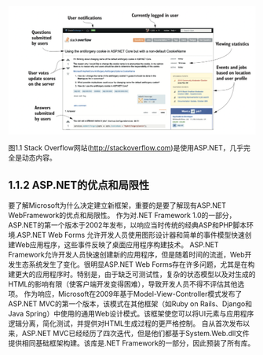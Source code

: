 ![在这里插入图片描述](/static/1-1.png)

图1.1 Stack Overflow网站(http://stackoverflow.com)是使用ASP.NET，几乎完全是动态内容。

## 1.1.2 ASP.NET的优点和局限性

要了解Microsoft为什么决定建立新框架，重要的是要了解现有ASP.NET WebFramework的优点和局限性。
作为对.NET Framework 1.0的一部分，ASP.NET的第一个版本于2002年发布，以响应当时传统的经典ASP和PHP脚本环境.ASP.NET Web Forms 允许开发人员使用图形设计器和简单的事件模型快速创建Web应用程序，这些事件反映了桌面应用程序构建技术。
ASP.NET Framework允许开发人员快速创建新的应用程序，但是随着时间的流逝，Web开发生态系统发生了变化。很明显ASP.NET Web Forms存在许多问题，尤其是在构建更大的应用程序时。特别是，由于缺乏可测试性，复杂的状态模型以及对生成的HTML的影响有限（使客户端开发变得困难），导致开发人员不得不评估其他选项。
作为响应，Microsoft在2009年基于Model-View-Controller模式发布了ASP.NET MVC的第一个版本，该模式在其他框架（如Ruby on Rails、Django和Java Spring）中使用的通用Web设计模式。该框架使您可以将UI元素与应用程序逻辑分离，简化测试，并提供对HTML生成过程的更严格控制。
自从首次发布以来，ASP.NET MVC已经经历了四次迭代，但是他们都基于System.Web.dll文件提供相同基础框架构建。该库是.NET Framework的一部分，因此预装了所有库。